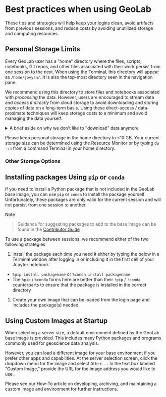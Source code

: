 # Best practices when using GeoLab

These tips and strategies will help keep your logins clean, avoid artifacts from previous sessions, and reduce costs by avoiding unutilized storage and computing resources.

## Personal Storage Limits

Every GeoLab user has a "home" directory where the files, scripts, notebooks, Git repos, and other files associated with their work persist from one session to the next. When using the Terminal, this directory will appear as `/home/jovyan/`. It is also the top-most directory seen in the navigation pane.

We recommend using this directory to store files and notebooks associated with _processing_ the data. However, users are encouraged to stream data and _access it directly_ from cloud storage to avoid downloading and storing copies of data on a long-term basis. Using these direct-access / data-proximate techniques will keep storage costs to a minimum and avoid managing the data yourself.

<details>
  <summary>A brief aside on why we don't like to "download" data anymore</summary>

  Hopefully, this will be an insightful but brief discussion/link to why we favor data-proximate workflows in the hub and cloud.
</details>

Please keep personal storage in the home directory to <10 GB. Your current storage size can be determined using the Resource Monitor or by typing `du -sh` from a command Terminal in your home directory.

### Other Storage Options


## Installing packages Using `pip` or `conda`

If you need to install a Python package that is not included in the GeoLab base image, you can use `pip` or `conda` to install the package yourself. Unfortunately, these packages are only valid for the current session and will not persist from one session to another.

>[!NOTE]
<!-- >Guidance for suggesting packages to add to the base image can be found in the Contributor Guide. -->
>Guidance for suggesting packages to add to the base image can be found in the [Contributor Guide](contributor_guide.ipynb)

To use a package between sessions, we recommend either of the two following strategies:
1. Install the package each time you need it either by typing the below in a Terminal window after logging in or including it in the first cell of your Jupyter notebook
  - `%pip install packagename` or `%conda install packagename`
  - The `%pip` / `%conda` forms here are better than their `!pip` / `!conda` counterparts to ensure that the package is installed in the correct directory

1. Create your own image that can be loaded from the login page and includes the package(s) needed.


## Using Custom Images at Startup

When selecting a server size, a default environment defined by the GeoLab base image is provided. This includes many Python packages and programs commonly used for geoscience data analysis.

However, you can load a different image for your base environment if you prefer other apps and capabilities. At the server selection screen, click the dropdown menu for the image and select `Other...` In the text box labeled "Custom Image," provide the URL for the image address you would like to use.

Please see our How-To article on developing, archiving, and maintaining a custom image and environment for further instructions.